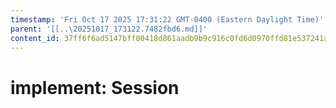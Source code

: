 ```yaml
---
timestamp: 'Fri Oct 17 2025 17:31:22 GMT-0400 (Eastern Daylight Time)'
parent: '[[..\20251017_173122.7482fbd6.md]]'
content_id: 37ff6f6ad5147bff00418d861aadb9b9c916c0fd6d0970ffd81e537241a89c09
---
```


# implement: Session
